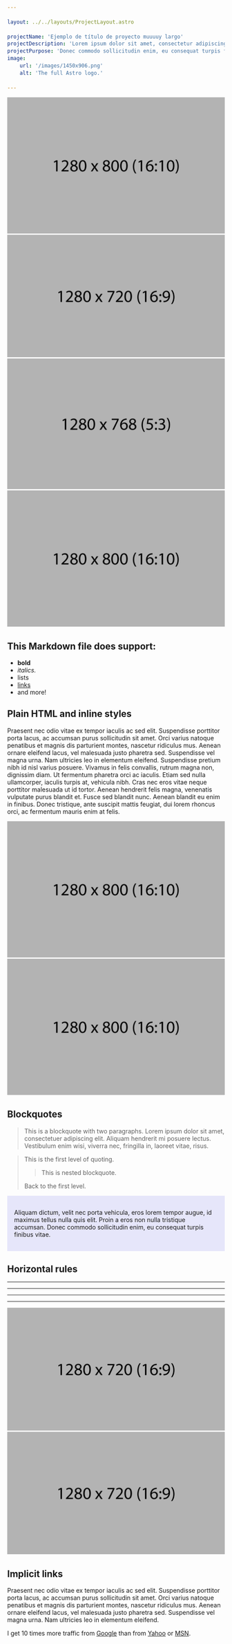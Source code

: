 ```yaml
---

layout: ../../layouts/ProjectLayout.astro

projectName: 'Ejemplo de título de proyecto muuuuy largo'
projectDescription: 'Lorem ipsum dolor sit amet, consectetur adipiscing elit. Aliquam dictum, velit nec porta vehicula, eros lorem tempor augue, id maximus tellus nulla quis elit.'
projectPurpose: 'Donec commodo sollicitudin enim, eu consequat turpis finibus vitae. Nulla rutrum ante non ex viverra bibendum. Proin porta elementum pellentesque. Mauris id venenatis augue.'
image:
    url: '/images/1450x906.png'
    alt: 'The full Astro logo.'

---
```


![Alt test](../../images/1280x800.png)
![Alt test](../../images/1280x720.png)
![Alt test](../../images/1280x768.png)
![Alt test](../../images/1280x800.png)


<div class="content-right">

## This Markdown file does support:

- **bold**
- _italics._
- lists
- [links](#)
- and more!

## Plain HTML and inline styles

Praesent nec odio vitae ex tempor iaculis ac sed elit. Suspendisse porttitor porta lacus, ac accumsan purus sollicitudin sit amet. Orci varius natoque penatibus et magnis dis parturient montes, nascetur ridiculus mus. Aenean ornare eleifend lacus, vel malesuada justo pharetra sed. Suspendisse vel magna urna. Nam ultricies leo in elementum eleifend. Suspendisse pretium nibh id nisl varius posuere. Vivamus in felis convallis, rutrum magna non, dignissim diam. Ut fermentum pharetra orci ac iaculis. Etiam sed nulla ullamcorper, iaculis turpis at, vehicula nibh. Cras nec eros vitae neque porttitor malesuada ut id tortor. Aenean hendrerit felis magna, venenatis vulputate purus blandit et. Fusce sed blandit nunc. Aenean blandit eu enim in finibus. Donec tristique, ante suscipit mattis feugiat, dui lorem rhoncus orci, ac fermentum mauris enim at felis.

</div>

![Alt test](../../images/1280x800.png)
![Alt test](../../images/1280x800.png)


<div class="content-left">

## Blockquotes

> This is a blockquote with two paragraphs. Lorem ipsum dolor sit amet,
> consectetuer adipiscing elit. Aliquam hendrerit mi posuere lectus.
> Vestibulum enim wisi, viverra nec, fringilla in, laoreet vitae, risus.

> This is the first level of quoting.
>
> > This is nested blockquote.
>
> Back to the first level.
> 


<div style="padding: 1rem; background-color: lavender;">
    <p>Aliquam dictum, velit nec porta vehicula, eros lorem tempor augue, id maximus tellus nulla quis elit. Proin a eros non nulla tristique accumsan. Donec commodo sollicitudin enim, eu consequat turpis finibus vitae.</p>
</div>

## Horizontal rules

* * *

***

*****

- - -

</div>


![Alt test](../../images/1280x720.png)
![Alt test](../../images/1280x720.png)


<div class="content-center">

## Implicit links

Praesent nec odio vitae ex tempor iaculis ac sed elit. Suspendisse porttitor porta lacus, ac accumsan purus sollicitudin sit amet. Orci varius natoque penatibus et magnis dis parturient montes, nascetur ridiculus mus. Aenean ornare eleifend lacus, vel malesuada justo pharetra sed. Suspendisse vel magna urna. Nam ultricies leo in elementum eleifend.

I get 10 times more traffic from [Google][] than from
[Yahoo][] or [MSN][].

  [google]: http://google.com/        "Google"
  [yahoo]:  http://search.yahoo.com/  "Yahoo Search"
  [msn]:    http://search.msn.com/    "MSN Search"

</div>
